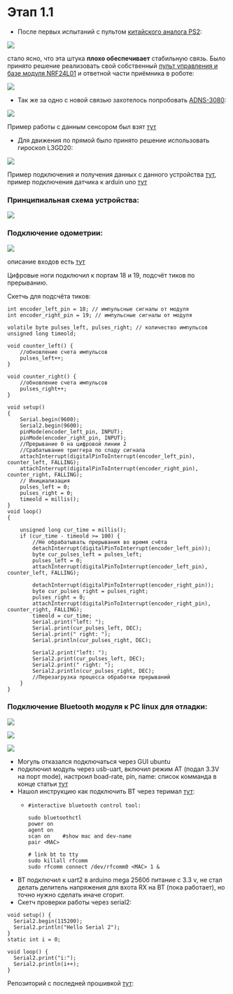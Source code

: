 # Этап 1.1

* После первых испытаний с пультом [китайского аналога PS2](https://aliexpress.ru/item/32857305986.html?spm=a2g0s.9042311.0.0.264d33edewPG74&_ga=2.150436022.1072583910.1607177262-750059769.1578514621&sku_id=65286515313):  

![](.gitbook/assets/photo5359604562882834894.jpg)

стало ясно, что эта штука **плохо обеспечивает** стабильную связь. Было принято решение реализовать свой собственный [пульт управления и базе модуля NRF24L01](https://app.gitbook.com/@alexlexx1/s/guard_bot/pult-upravleniya) и ответной части приёмника в роботе:  

![](.gitbook/assets/photo5359604562882834893.jpg)

* Так же за одно с новой связью захотелось попробовать [ADNS-3080](https://www.openimpulse.com/blog/wp-content/uploads/wpsc/downloadables/ADNS-3080.pdf):  

![](.gitbook/assets/photo5359604562882834892.jpg)

Пример работы с данным сенсором был взят [тут](https://github.com/Lauszus/ADNS3080/blob/master/ADNS3080.ino)

* Для движения по прямой было принято решение использовать гироскоп L3GD20:  

![](.gitbook/assets/giroskop.png)

Пример подключения и получения данных с данного устройства [тут](https://github.com/pololu/l3g-arduino), пример подключения датчика к arduin uno [тут](https://www.compel.ru/item-pdf/20dfd604e5bb0086f7847de4f2e71196/pn/adafruit~l3gd20h-triple-axis-gyro-breakout-board---l3gd20-l3g4200.pdf)

### Принципиальная схема устройства: 

 

![](.gitbook/assets/skhema-mashiny.jpg)

### Подключение одометрии:

 

![](.gitbook/assets/51fyceq8qnl._sl1000_.jpg)

описание входов есть [тут](https://freedelivery.com.ua/arduino-100/datchiki-130/datchik-skorosti-vraschenija-taxometr-f249-fc-03-modul-arduino-avr-pic.html)

Цифровые ноги подключил к портам 18 и 19, подсчёт тиков по прерыванию.

Скетчь для подсчёта тиков:

```text
int encoder_left_pin = 18; // импульсные сигналы от модуля
int encoder_right_pin = 19; // импульсные сигналы от модуля

volatile byte pulses_left, pulses_right; // количество импульсов
unsigned long timeold;

void counter_left() {
	//обновление счета импульсов
	pulses_left++;
}

void counter_right() {
	//обновление счета импульсов
	pulses_right++;
}

void setup()
{
	Serial.begin(9600);
	Serial2.begin(9600);
	pinMode(encoder_left_pin, INPUT);
	pinMode(encoder_right_pin, INPUT);
	//Прерывание 0 на цифровой линии 2
	//Срабатывание триггера по спаду сигнала
	attachInterrupt(digitalPinToInterrupt(encoder_left_pin), counter_left, FALLING);
	attachInterrupt(digitalPinToInterrupt(encoder_right_pin), counter_right, FALLING);
	// Инициализация
	pulses_left = 0;
	pulses_right = 0;
	timeold = millis();
}
void loop()
{

	unsigned long cur_time = millis();	
	if (cur_time - timeold >= 100) {
		//Не обрабатывать прерывания во время счёта
		detachInterrupt(digitalPinToInterrupt(encoder_left_pin));
		byte cur_pulses_left = pulses_left;
		pulses_left = 0;
		attachInterrupt(digitalPinToInterrupt(encoder_left_pin), counter_left, FALLING);

		detachInterrupt(digitalPinToInterrupt(encoder_right_pin));
		byte cur_pulses_right = pulses_right;
		pulses_right = 0;
		attachInterrupt(digitalPinToInterrupt(encoder_right_pin), counter_right, FALLING);
		timeold = cur_time;
		Serial.print("left: ");
		Serial.print(cur_pulses_left, DEC);
		Serial.print(" right: ");
		Serial.println(cur_pulses_right, DEC);

		Serial2.print("left: ");
		Serial2.print(cur_pulses_left, DEC);
		Serial2.print(" right: ");
		Serial2.println(cur_pulses_right, DEC);
		//Перезагрузка процесса обработки прерываний
	}
}
```



### Подключение Bluetooth модуля к PC linux для отладки: 

 

![](.gitbook/assets/photo5366217442424107648.jpg)

 

![](.gitbook/assets/photo5366217442424107649.jpg)

 

![](.gitbook/assets/fc6a785hx7oyze8.jpg)

* Могуль отказался подключаться через GUI ubuntu
* подключил модуль через usb-uart, включил режим AT \(подал 3.3V на порт mode\), настроил boad-rate, pin, name: список комманда в конце статьи [тут](https://www.instructables.com/AT-command-mode-of-HC-05-Bluetooth-module/)
* Нашол инструкцию как подключить BT через теримал [тут](https://askubuntu.com/questions/248817/how-to-i-connect-a-raw-serial-terminal-to-a-bluetooth-connection): 
  * ```text
    #interactive bluetooth control tool:

    sudo bluetoothctl
    power on
    agent on
    scan on    #show mac and dev-name
    pair <MAC>

    # link bt to tty
    sudo killall rfcomm
    sudo rfcomm connect /dev/rfcomm0 <MAC> 1 &
    ```
* BT подключил к uart2 в arduino mega 2560б питание с 3.3 v, не стал делать делитель напряжения для вхота RX на BT \(пока работает\), но точно нужно сделать иначе сгорит.
* Скетч проверки работы через serial2:

```text
void setup() {
  Serial2.begin(115200);
  Serial2.println("Hello Serial 2");
}
static int i = 0;

void loop() {
  Serial2.print("i:");
  Serial2.println(i++);
}
```





Репозиторий с последней прошивкой [тут](https://github.com/AlexLexx706/guard_bot_firmware):

